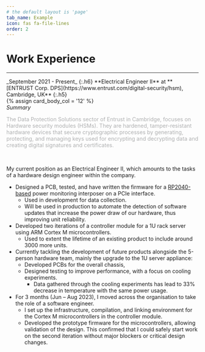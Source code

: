 ```yaml
---
# the default layout is 'page'
tab_name: Example
icon: fas fa-file-lines
order: 2
---
```


# Work Experience
<hr>
_September 2021 - Present_
{:.h6}
**Electrical Engineer II** at **[ENTRUST Corp. DPS](https://www.entrust.com/digital-security/hsm), Cambridge, UK**
{:.h5}

<div id="post-list" class="flex-grow-5 px-xl-1">
<article class="card-wrapper card">
      <div class="post-preview row g-0">
      {% assign card_body_col = '12' %}
        <div class="col-md-{{ card_body_col }}">
          <div class="card-body d-flex flex-column">
            <em class = "card-title my-0 mt-md-0">Summary</em>
            <p class=" mb-1" style="color:rgb(175,176,177)">
                The Data Protection Solutions sector of Entrust in Cambridge, focuses on Hardware security modules (HSMs). 
                They are hardened, tamper-resistant hardware devices that secure cryptographic processes by generating, protecting, and managing keys used for encrypting and decrypting data and creating digital signatures and certificates.
            </p>
            <!-- .post-meta -->
            </div>
          <!-- .card-body -->
        </div>
        </div>
</article>
</div>
<br>

My current position as an Electrical Engineer II, which amounts to the tasks of a hardware design
engineer within the company.
* Designed a PCB, tested, and have written the firmware for a [RP2040-based](https://thepihut.com/products/tiny-2040) power
monitoring interposer on a PCIe interface. 
  * Used in development for data collection.
  * Will be used in production to automate the detection of software updates that increase the power
draw of our hardware, thus improving unit reliability.
* Developed two iterations of a controller module for a
1U rack server using ARM Cortex M microcontrollers. 
  * Used to extent the lifetime of an existing product to include around 3000 more units.
* Currently tackling the development of future products alongside the 5-person hardware team,
mainly the upgrade to the 1U server appliance: 
  * Developed PCBs for the overall chassis,
  * Designed testing to improve performance, with a focus on cooling experiments. 
    * Data gathered through the cooling experiments has lead to 33% decrease in temperature with the same power usage.
* For 3 months (Jun – Aug 2023), I moved across the organisation to take the role of a software
engineer. 
  * I set up the infrastructure, compilation, and linking environment for the
Cortex M microcontrollers in the controller module.
  * Developed the prototype firmware for the
microcontrollers, allowing validation of the design. This confirmed that I could safely start work on
the second iteration without major blockers or critical design changes.